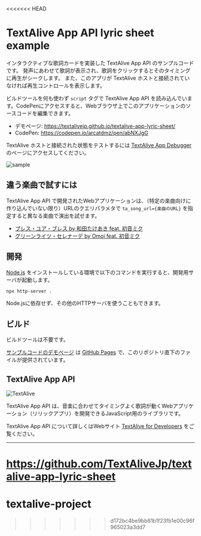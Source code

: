 <<<<<<< HEAD
# TextAlive App API lyric sheet example

インタラクティブな歌詞カードを実装した TextAlive App API のサンプルコードです。
発声にあわせて歌詞が表示され、歌詞をクリックするとそのタイミングに再生がシークします。
また、このアプリが TextAlive ホストと接続されていなければ再生コントロールを表示します。

ビルドツールを何も使わず `script` タグで TextAlive App API を読み込んでいます。CodePenにアクセスすると、Webブラウザ上でこのアプリケーションのソースコードを編集できます。

- デモページ: https://textalivejp.github.io/textalive-app-lyric-sheet/
- CodePen: https://codepen.io/arcatdmz/pen/abNXJgG

TextAlive ホストと接続された状態をテストするには [TextAlive App Debugger](https://developer.textalive.jp/app/run/?ta_app_url=https%3A%2F%2Ftextalivejp.github.io%2Ftextalive-app-lyric-sheet%2F&ta_song_url=https%3A%2F%2Fwww.youtube.com%2Fwatch%3Fv%3DygY2qObZv24) のページにアクセスしてください。

![sample](screenshots/textalive-app-lyric-sheet.gif)

## 違う楽曲で試すには

TextAlive App API で開発されたWebアプリケーションは、（特定の楽曲向けに作り込んでいない限り）URLのクエリパラメタで `ta_song_url={楽曲のURL}` を指定すると異なる楽曲で演出を試せます。

- [ブレス・ユア・ブレス by 和田たけあき feat. 初音ミク](https://textalivejp.github.io/textalive-app-lyric-sheet/?ta_song_url=https%3A%2F%2Fwww.youtube.com%2Fwatch%3Fv%3Da-Nf3QUFkOU)
- [グリーンライツ・セレナーデ by Omoi feat. 初音ミク](https://textalivejp.github.io/textalive-app-lyric-sheet/?ta_song_url=https%3A%2F%2Fwww.youtube.com%2Fwatch%3Fv%3DXSLhsjepelI)

## 開発

[Node.js](https://nodejs.org/) をインストールしている環境で以下のコマンドを実行すると、開発用サーバが起動します。

```sh
npx http-server .
```

Node.jsに依存せず、その他のHTTPサーバを使うこともできます。

## ビルド

ビルドツールは不要です。

[サンプルコードのデモページ](https://textalivejp.github.io/textalive-app-lyric-sheet/) は [GitHub Pages](https://pages.github.com/) で、このリポジトリ直下のファイルが提供されています。

## TextAlive App API

![TextAlive](https://i.gyazo.com/thumb/1000/5301e6f642d255c5cfff98e049b6d1f3-png.png)

TextAlive App API は、音楽に合わせてタイミングよく歌詞が動くWebアプリケーション（リリックアプリ）を開発できるJavaScript用のライブラリです。

TextAlive App API について詳しくはWebサイト [TextAlive for Developers](https://developer.textalive.jp/) をご覧ください。

---
https://github.com/TextAliveJp/textalive-app-lyric-sheet
=======
# textalive-project
>>>>>>> d172bc4be9bb81b1f23fb1e00c96f965023a3dd7
